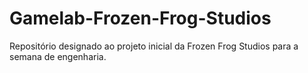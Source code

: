 # Gamelab-Frozen-Frog-Studios
Repositório designado ao projeto inicial da Frozen Frog Studios para a semana de engenharia.
